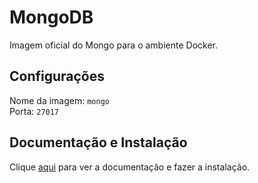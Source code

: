 # MongoDB

Imagem oficial do Mongo para o ambiente Docker.

## Configurações

Nome da imagem: `mongo`  
Porta: `27017`

## Documentação e Instalação

Clique [aqui](https://hub.docker.com/_/mongo) para ver a documentação e fazer a instalação.
